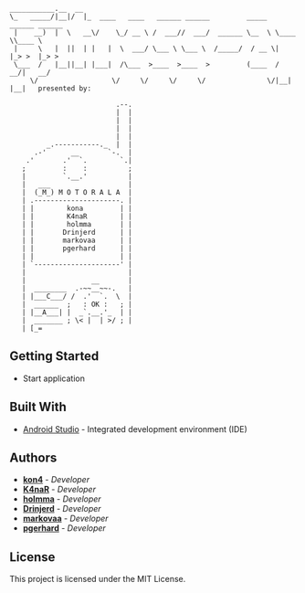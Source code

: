 ```
___________.__  __                                                              
\_   _____/|__|/  |_  ____   ____   ______ ______         _____  ______ ______  
 |    __)  |  \   __\/    \_/ __ \ /  ___//  ___/  ______ \__  \ \____ \\____ \ 
 |     \   |  ||  | |   |  \  ___/ \___ \ \___ \  /_____/  / __ \|  |_> >  |_> >
 \___  /   |__||__| |___|  /\___  >____  >____  >         (____  /   __/|   __/ 
     \/                  \/     \/     \/     \/               \/|__|   |__|   presented by:

                          .--.
                          |  |
                          |  |
                          |  |
                          |  |
         _.-----------._  |  |
      .-'      __       `-.  |
    .'       .'  `.        `.|
   ;         :    :          ;
   |         `.__.'          |
   |   ___                   |
   |  (_M_) M O T O R A L A  |
   | .---------------------. |
   | |        kona         | |
   | |        K4naR        | |
   | |        holmma       | |
   | |       Drinjerd      | |
   | |       markovaa      | |
   | |       pgerhard      | |
   | |                     | |
   | `---------------------' |
   |                         |
   |                __       |
   |  ________  .-~~__~~-.   |
   | |___C___/ /  .'  `.  \  |
   |  ______  ;   : OK :   ; |
   | |__A___| |  _`.__.'_  | |
   |  _______ ; \< |  | >/ ; |
   | [_=     
```

## Getting Started

* Start application

## Built With

* [Android Studio](https://developer.android.com/studio) - Integrated development environment (IDE)

## Authors

* **[kon4](https://github.com/eightfour)** - *Developer*
* **[K4naR](https://github.com/ChristianAlexanderMichels)**  - *Developer*
* **[holmma](https://github.com/holmma)** - *Developer*
* **[Drinjerd](https://github.com/DanielSchottHSRT)**  - *Developer*
* **[markovaa](https://github.com/)**  - *Developer*
* **[pgerhard](https://github.com/)**  - *Developer*

## License

This project is licensed under the MIT License.